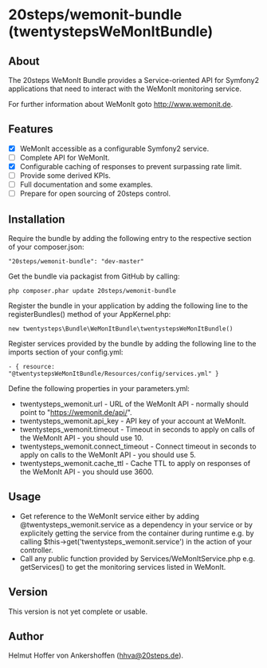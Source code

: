 # 20steps/wemonit-bundle (twentystepsWeMonItBundle)

## About

The 20steps WeMonIt Bundle provides a Service-oriented API for Symfony2 applications that need to interact with the WeMonIt monitoring service.

For further information about WeMonIt goto http://www.wemonit.de.

## Features

- [x] WeMonIt accessible as a configurable Symfony2 service.
- [ ] Complete API for WeMonIt.
- [x] Configurable caching of responses to prevent surpassing rate limit.
- [ ] Provide some derived KPIs.
- [ ] Full documentation and some examples.
- [ ] Prepare for open sourcing of 20steps control.

## Installation

Require the bundle by adding the following entry to the respective section of your composer.json:
```
"20steps/wemonit-bundle": "dev-master"
```

Get the bundle via packagist from GitHub by calling:
```
php composer.phar update 20steps/wemonit-bundle
```

Register the bundle in your application by adding the following line to the registerBundles() method of your AppKernel.php:  
```
new twentysteps\Bundle\WeMonItBundle\twentystepsWeMonItBundle()
```

Register services provided by the bundle by adding the following line to the imports section of your config.yml:  
```
- { resource: "@twentystepsWeMonItBundle/Resources/config/services.yml" }
```

Define the following properties in your parameters.yml:  
* twentysteps_wemonit.url - URL of the WeMonIt API - normally should point to "https://wemonit.de/api/".
* twentysteps_wemonit.api_key - API key of your account at WeMonIt.
* twentysteps_wemonit.timeout - Timeout in seconds to apply on calls of the WeMonIt API - you should use 10.
* twentysteps_wemonit.connect_timeout - Connect timeout in seconds to apply on calls to the WeMonIt API - you should use 5.
* twentysteps_wemonit.cache_ttl - Cache TTL to apply on responses of the WeMonIt API - you should use 3600.

## Usage

* Get reference to the WeMonIt service either by adding @twentysteps_wemonit.service as a dependency in your service or by  explicitely getting the service from the container during runtime e.g. by calling $this->get('twentysteps_wemonit.service') in the action of your controller.
* Call any public function provided by Services/WeMonItService.php e.g. getServices() to get the monitoring services listed in WeMonIt.

## Version

This version is not yet complete or usable.

## Author

Helmut Hoffer von Ankershoffen (hhva@20steps.de).